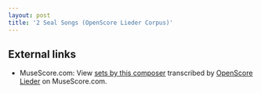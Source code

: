 ```yaml
---
layout: post
title: '2 Seal Songs (OpenScore Lieder Corpus)'
---
```


## External links

- MuseScore.com: View [sets by this composer] transcribed by [OpenScore Lieder] on MuseScore.com.

[sets by this composer]: https://musescore.com/openscore-lieder-corpus/sets/5106657
[OpenScore Lieder]: https://musescore.com/openscore-lieder-corpus

